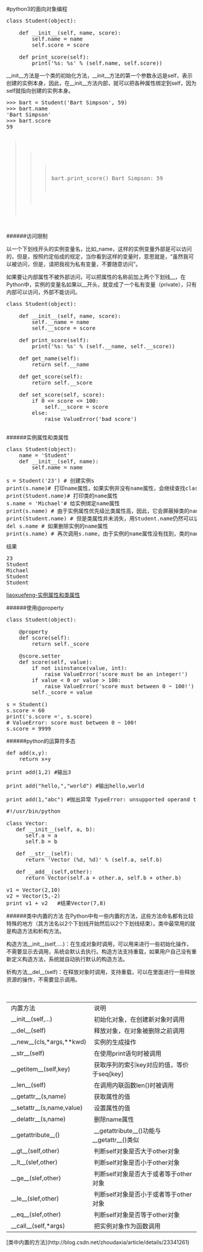 #python3的面向对象编程

<pre>
class Student(object):

    def __init__(self, name, score):
        self.name = name
        self.score = score

    def print_score(self):
        print('%s: %s' % (self.name, self.score))
</pre>
<p>
__init__方法是一个类的初始化方法，__init__方法的第一个参数永远是self，表示创建的实例本身，因此，在__init__方法内部，就可以把各种属性绑定到self，因为self就指向创建的实例本身。
</p>
<pre>
>>> bart = Student('Bart Simpson', 59)
>>> bart.name
'Bart Simpson'
>>> bart.score
59

>>> bart.print_score()
Bart Simpson: 59

</pre>

######访问限制
<p>
以一个下划线开头的实例变量名，比如_name，这样的实例变量外部是可以访问的，但是，按照约定俗成的规定，当你看到这样的变量时，意思就是，“虽然我可以被访问，但是，请把我视为私有变量，不要随意访问”。
</p>
<p>
如果要让内部属性不被外部访问，可以把属性的名称前加上两个下划线__，在Python中，实例的变量名如果以__开头，就变成了一个私有变量（private），只有内部可以访问，外部不能访问。
</p>

<pre>
class Student(object):

    def __init__(self, name, score):
        self.__name = name
        self.__score = score

    def print_score(self):
        print('%s: %s' % (self.__name, self.__score))
        
    def get_name(self):
        return self.__name

    def get_score(self):
        return self.__score
    
    def set_score(self, score):
        if 0 <= score <= 100:
            self.__score = score
        else:
            raise ValueError('bad score')
            
</pre>




######实例属性和类属性

<pre>
class Student(object):
    name = 'Student'
    def __init__(self, name):
        self.name = name
    
s = Student('23') # 创建实例s
print(s.name)# 打印name属性，如果实例并没有name属性，会继续查找class的name属性
print(Student.name)# 打印类的name属性
s.name = 'Michael'# 给实例绑定name属性
print(s.name) # 由于实例属性优先级比类属性高，因此，它会屏蔽掉类的name属性
print(Student.name) # 但是类属性并未消失，用Student.name仍然可以访问
del s.name # 如果删除实例的name属性
print(s.name) # 再次调用s.name，由于实例的name属性没有找到，类的name属性就显示出来了
</pre>
结果
<pre>
23
Student
Michael
Student
Student
</pre>
[liaoxuefeng-实例属性和类属性](http://www.liaoxuefeng.com/wiki/0014316089557264a6b348958f449949df42a6d3a2e542c000/0014319117128404c7dd0cf0e3c4d88acc8fe4d2c163625000)

######使用@property
<pre>
class Student(object):

    @property
    def score(self):
        return self._score

    @score.setter
    def score(self, value):
        if not isinstance(value, int):
            raise ValueError('score must be an integer!')
        if value < 0 or value > 100:
            raise ValueError('score must between 0 ~ 100!')
        self._score = value

s = Student()
s.score = 60
print('s.score =', s.score)
# ValueError: score must between 0 ~ 100!
s.score = 9999
</pre>


######python的运算符多态
<pre>
def add(x,y):
    return x+y

print add(1,2) #输出3

print add("hello,","world") #输出hello,world

print add(1,"abc") #抛出异常 TypeError: unsupported operand type(s) for +: 'int' and 'str'
</pre>


<pre>
#!/usr/bin/python

class Vector:
   def __init__(self, a, b):
      self.a = a
      self.b = b

   def __str__(self):
      return 'Vector (%d, %d)' % (self.a, self.b)
   
   def __add__(self,other):
      return Vector(self.a + other.a, self.b + other.b)

v1 = Vector(2,10)
v2 = Vector(5,-2)
print v1 + v2   #结果Vector(7,8)
</pre>


######类中内置的方法
在Python中有一些内置的方法，这些方法命名都有比较特殊的地方（其方法名以2个下划线开始然后以2个下划线结束）。类中最常用的就是构造方法和析构方法。
<p>
构造方法__init__(self,....)：在生成对象时调用，可以用来进行一些初始化操作，不需要显示去调用，系统会默认去执行。构造方法支持重载，如果用户自己没有重新定义构造方法，系统就自动执行默认的构造方法。
</p>
<p>
析构方法__del__(self)：在释放对象时调用，支持重载，可以在里面进行一些释放资源的操作，不需要显示调用。
</p>
　　　　　　
<table >
<tr>
<td>&nbsp;内置方法 </td>
<td>&nbsp;说明</td>
</tr>
<tr>
<td>&nbsp;__init__(self,...)</td>
<td>&nbsp;初始化对象，在创建新对象时调用</td>
</tr>
<tr>
<td>&nbsp;__del__(self)</td>
<td>&nbsp;释放对象，在对象被删除之前调用</td>
</tr>
<tr>
<td>&nbsp;__new__(cls,*args,**kwd)</td>
<td>&nbsp;实例的生成操作</td>
</tr>
<tr>
<td>&nbsp;__str__(self)</td>
<td>&nbsp;在使用print语句时被调用</td>
</tr>
<tr>
<td>&nbsp;__getitem__(self,key)</td>
<td>&nbsp;获取序列的索引key对应的&#20540;，等价于seq[key]</td>
</tr>
<tr>
<td>&nbsp;__len__(self)</td>
<td>&nbsp;在调用内联函数len()时被调用</td>
</tr>
<tr>
<td>&nbsp;__getattr__(s,name)</td>
<td>&nbsp;获取属性的&#20540;</td>
</tr>
<tr>
<td>&nbsp;__setattr__(s,name,value)</td>
<td>&nbsp;设置属性的&#20540;</td>
</tr>
<tr>
<td>&nbsp;__delattr__(s,name)</td>
<td>&nbsp;删除name属性</td>
</tr>
<tr>
<td>&nbsp;__getattribute__()</td>
<td>&nbsp;__getattribute__()功能与__getattr__()类&#20284;</td>
</tr>
<tr>
<td>&nbsp;__gt__(self,other)</td>
<td>&nbsp;判断self对象是否大于other对象</td>
</tr>
<tr>
<td>&nbsp;__lt__(slef,other)</td>
<td>&nbsp;判断self对象是否小于other对象</td>
</tr>
<tr>
<td>&nbsp;__ge__(slef,other)</td>
<td>&nbsp;判断self对象是否大于或者等于other对象</td>
</tr>
<tr>
<td>&nbsp;__le__(slef,other)</td>
<td>&nbsp;判断self对象是否小于或者等于other对象</td>
</tr>
<tr>
<td>&nbsp;__eq__(slef,other)</td>
<td>&nbsp;判断self对象是否等于other对象</td>
</tr>
<tr>
<td>&nbsp;__call__(self,*args)</td>
<td>&nbsp;把实例对象作为函数调用</td>
</tr>
</table>
[类中内置的方法](http://blog.csdn.net/zhoudaxia/article/details/23341261)